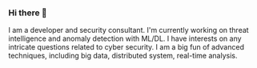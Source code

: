 ### Hi there 👋

 I am a developer and security consultant. I'm currently working on threat intelligence and anomaly detection with ML/DL. I have interests on any intricate questions related to cyber security. I am a big fun of advanced techniques, including big data, distributed system, real-time analysis.

<!--
**Wapiti08/Wapiti08** is a ✨ _special_ ✨ repository because its `README.md` (this file) appears on your GitHub profile.

Here are some ideas to get you started:

- 🔭 I’m currently working on ...
- 🌱 I’m currently learning ...
- 👯 I’m looking to collaborate on ...
- 🤔 I’m looking for help with ...
- 💬 Ask me about ...
- 📫 How to reach me: ...
- 😄 Pronouns: ...
- ⚡ Fun fact: ...
-->
